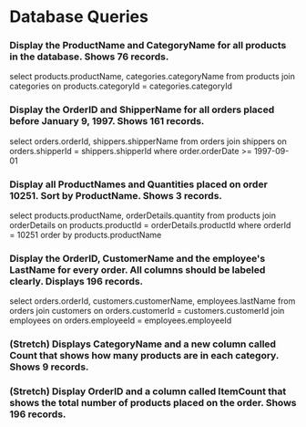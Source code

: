 # Database Queries

### Display the ProductName and CategoryName for all products in the database. Shows 76 records.
select products.productName, categories.categoryName
from products
join categories on products.categoryId = categories.categoryId

### Display the OrderID and ShipperName for all orders placed before January 9, 1997. Shows 161 records.
select orders.orderId, shippers.shipperName
from orders
join shippers on orders.shipperId = shippers.shipperId
where order.orderDate >= 1997-09-01

### Display all ProductNames and Quantities placed on order 10251. Sort by ProductName. Shows 3 records.
select products.productName, orderDetails.quantity
from products
join orderDetails on products.productId = orderDetails.productId 
where orderId = 10251
order by products.productName

### Display the OrderID, CustomerName and the employee's LastName for every order. All columns should be labeled clearly. Displays 196 records.
select orders.orderId, customers.customerName, employees.lastName 
from orders
join customers on orders.customerId = customers.customerId
join employees on orders.employeeId = employees.employeeId

### (Stretch)  Displays CategoryName and a new column called Count that shows how many products are in each category. Shows 9 records.

### (Stretch) Display OrderID and a  column called ItemCount that shows the total number of products placed on the order. Shows 196 records. 